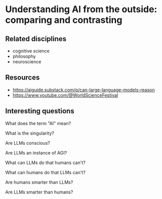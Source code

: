 # Understanding AI from the outside: comparing and contrasting

## Related disciplines

- cognitive science
- philosophy
- neuroscience

## Resources

- https://aiguide.substack.com/p/can-large-language-models-reason
- https://www.youtube.com/@WorldScienceFestival

## Interesting questions

What does the term "AI" mean?

What is the singularity?

Are LLMs conscious?

Are LLMs an instance of AGI?

What can LLMs do that humans can't?

What can humans do that LLMs can't?

Are humans smarter than LLMs?

Are LLMs smarter than humans?
